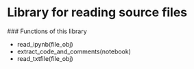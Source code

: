 ﻿# Library for reading source files

﻿###  Functions of this library
- read_ipynb(file_obj)
- extract_code_and_comments(notebook)
- read_txtfile(file_obj)

